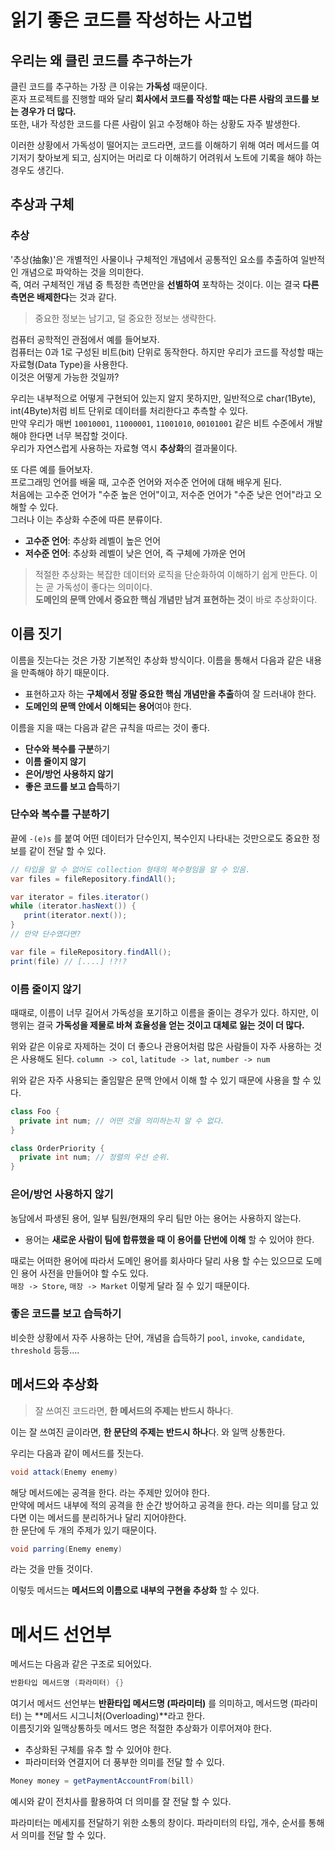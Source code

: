 # 읽기 좋은 코드를 작성하는 사고법

## 우리는 왜 클린 코드를 추구하는가
클린 코드를 추구하는 가장 큰 이유는 **가독성** 때문이다.  
혼자 프로젝트를 진행할 때와 달리 **회사에서 코드를 작성할 때는 다른 사람의 코드를 보는 경우가 더 많다.**  
또한, 내가 작성한 코드를 다른 사람이 읽고 수정해야 하는 상황도 자주 발생한다.  

이러한 상황에서 가독성이 떨어지는 코드라면, 코드를 이해하기 위해 여러 메서드를 여기저기 찾아보게 되고, 심지어는 머리로 다 이해하기 어려워서 노트에 기록을 해야 하는 경우도 생긴다.

## 추상과 구체

### 추상
'추상(抽象)'은 개별적인 사물이나 구체적인 개념에서 공통적인 요소를 추출하여 일반적인 개념으로 파악하는 것을 의미한다.  
즉, 여러 구체적인 개념 중 특정한 측면만을 **선별하여** 포착하는 것이다. 이는 결국 **다른 측면은 배제한다**는 것과 같다.  
> 중요한 정보는 남기고, 덜 중요한 정보는 생략한다.

컴퓨터 공학적인 관점에서 예를 들어보자.  
컴퓨터는 0과 1로 구성된 비트(bit) 단위로 동작한다. 하지만 우리가 코드를 작성할 때는 자료형(Data Type)을 사용한다.  
이것은 어떻게 가능한 것일까?

우리는 내부적으로 어떻게 구현되어 있는지 알지 못하지만, 일반적으로 char(1Byte), int(4Byte)처럼 비트 단위로 데이터를 처리한다고 추측할 수 있다.  
만약 우리가 매번 `10010001`, `11000001`, `11001010`, `00101001` 같은 비트 수준에서 개발해야 한다면 너무 복잡할 것이다.  
우리가 자연스럽게 사용하는 자료형 역시 **추상화**의 결과물이다.

또 다른 예를 들어보자.  
프로그래밍 언어를 배울 때, 고수준 언어와 저수준 언어에 대해 배우게 된다.  
처음에는 고수준 언어가 "수준 높은 언어"이고, 저수준 언어가 "수준 낮은 언어"라고 오해할 수 있다.  
그러나 이는 추상화 수준에 따른 분류이다.

- **고수준 언어**: 추상화 레벨이 높은 언어
- **저수준 언어**: 추상화 레벨이 낮은 언어, 즉 구체에 가까운 언어

> 적절한 추상화는 복잡한 데이터와 로직을 단순화하여 이해하기 쉽게 만든다. 이는 곧 가독성이 좋다는 의미이다.  
> **도메인의 문맥 안에서 중요한 핵심 개념만 남겨 표현하는 것**이 바로 추상화이다.

## 이름 짓기

이름을 짓는다는 것은 가장 기본적인 추상화 방식이다. 이름을 통해서 다음과 같은 내용을 만족해야 하기 때문이다.
- 표현하고자 하는 **구체에서 정말 중요한 핵심 개념만을 추출**하여 잘 드러내야 한다.
- **도메인의 문맥 안에서 이해되는 용어**여야 한다.

이름을 지을 때는 다음과 같은 규칙을 따르는 것이 좋다.
- **단수와 복수를 구분**하기
- **이름 줄이지 않기**
- **은어/방언 사용하지 않기**
- **좋은 코드를 보고 습득**하기

### 단수와 복수를 구분하기
끝에 `-(e)s` 를 붙여 어떤 데이터가 단수인지, 복수인지 나타내는 것만으로도 중요한 정보를 같이 전달 할 수 있다.
```java
// 타입을 알 수 없어도 collection 형태의 복수형임을 알 수 있음.
var files = fileRepository.findAll();

var iterator = files.iterator()
while (iterator.hasNext()) {
   print(iterator.next());
}
// 만약 단수였다면?

var file = fileRepository.findAll();
print(file) // [....] !?!?  
```

### 이름 줄이지 않기
때때로, 이름이 너무 길어서 가독성을 포기하고 이름을 줄이는 경우가 있다. 하지만, 이 행위는 결국 **가독성을 제물로 바쳐 효율성을 얻는 것이고 대체로 잃는 것이 더 많다.**

위와 같은 이유로 자제하는 것이 더 좋으나 관용어처럼 많은 사람들이 자주 사용하는 것은 사용해도 된다.
`column -> col`, `latitude -> lat`, `number -> num`

위와 같은 자주 사용되는 줄임말은 문맥 안에서 이해 할 수 있기 때문에 사용을 할 수 있다.
```java
class Foo {
  private int num; // 어떤 것을 의미하는지 알 수 없다.
}

class OrderPriority {
  private int num; // 정렬의 우선 순위.
}
```

### 은어/방언 사용하지 않기
농담에서 파생된 용어, 일부 팀원/현재의 우리 팀만 아는 용어는 사용하지 않는다.  
- 용어는 **새로운 사람이 팀에 합류했을 때 이 용어를 단번에 이해** 할 수 있어야 한다.

때로는 어떠한 용어에 따라서 도메인 용어를 회사마다 달리 사용 할 수는 있으므로 도메인 용어 사전을 만들어야 할 수도 있다.  
`매장 -> Store`, `매장 -> Market` 이렇게 달라 질 수 있기 때문이다.

### 좋은 코드를 보고 습득하기
비슷한 상황에서 자주 사용하는 단어, 개념을 습득하기
`pool`, `invoke`, `candidate`, `threshold` 등등....

## 메서드와 추상화
> 잘 쓰여진 코드라면, **한 메서드의 주제는 반드시 하나**다.  

이는 잘 쓰여진 글이라면, **한 문단의 주제는 반드시 하나**다. 와 일맥 상통한다.

우리는 다음과 같이 메서드를 짓는다.
```java
void attack(Enemy enemy)
```

해당 메서드에는 공격을 한다. 라는 주제만 있어야 한다.  
만약에 메서드 내부에 적의 공격을 한 순간 방어하고 공격을 한다. 라는 의미를 담고 있다면 이는 메서드를 분리하거나 달리 지어야한다.  
한 문단에 두 개의 주제가 있기 때문이다.

```java
void parring(Enemy enemy)
```
라는 것을 만들 것이다.

이렇듯 메서드는 **메서드의 이름으로 내부의 구현을 추상화** 할 수 있다. 

# 메서드 선언부
메서드는 다음과 같은 구조로 되어있다.

```java
반환타입 메서드명 (파라미터) {}
```

여기서 메서드 선언부는 **반환타입 메서드명 (파라미터)** 를 의미하고, 메서드명 (파라미터) 는 **메서드 시그니처(Overloading)**라고 한다.  
이름짓기와 일맥상통하듯 메서드 명은 적절한 추상화가 이루어져야 한다.
- 추상화된 구체를 유추 할 수 있어야 한다.
- 파라미터와 연결지어 더 풍부한 의미를 전달 할 수 있다.
 
```java
Money money = getPaymentAccountFrom(bill)
```
예시와 같이 전치사를 활용하여 더 의미를 잘 전달 할 수 있다.  

파라미터는 메세지를 전달하기 위한 소통의 창이다. 파라미터의 타입, 개수, 순서를 통해서 의미를 전달 할 수 있다.
